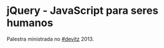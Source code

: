 jQuery - JavaScript para seres humanos
===================

Palestra ministrada no <a href="http://devitz.com">#devitz</a> 2013.
